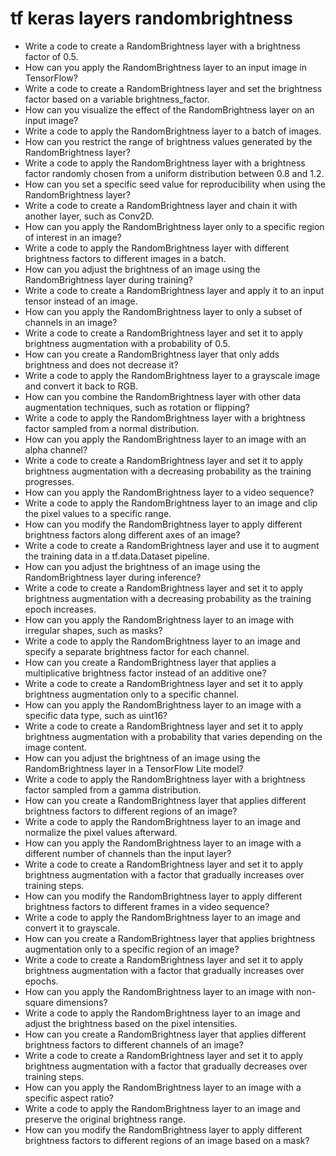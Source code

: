 # tf keras layers randombrightness

- Write a code to create a RandomBrightness layer with a brightness factor of 0.5.
- How can you apply the RandomBrightness layer to an input image in TensorFlow?
- Write a code to create a RandomBrightness layer and set the brightness factor based on a variable brightness_factor.
- How can you visualize the effect of the RandomBrightness layer on an input image?
- Write a code to apply the RandomBrightness layer to a batch of images.
- How can you restrict the range of brightness values generated by the RandomBrightness layer?
- Write a code to apply the RandomBrightness layer with a brightness factor randomly chosen from a uniform distribution between 0.8 and 1.2.
- How can you set a specific seed value for reproducibility when using the RandomBrightness layer?
- Write a code to create a RandomBrightness layer and chain it with another layer, such as Conv2D.
- How can you apply the RandomBrightness layer only to a specific region of interest in an image?
- Write a code to apply the RandomBrightness layer with different brightness factors to different images in a batch.
- How can you adjust the brightness of an image using the RandomBrightness layer during training?
- Write a code to create a RandomBrightness layer and apply it to an input tensor instead of an image.
- How can you apply the RandomBrightness layer to only a subset of channels in an image?
- Write a code to create a RandomBrightness layer and set it to apply brightness augmentation with a probability of 0.5.
- How can you create a RandomBrightness layer that only adds brightness and does not decrease it?
- Write a code to apply the RandomBrightness layer to a grayscale image and convert it back to RGB.
- How can you combine the RandomBrightness layer with other data augmentation techniques, such as rotation or flipping?
- Write a code to apply the RandomBrightness layer with a brightness factor sampled from a normal distribution.
- How can you apply the RandomBrightness layer to an image with an alpha channel?
- Write a code to create a RandomBrightness layer and set it to apply brightness augmentation with a decreasing probability as the training progresses.
- How can you apply the RandomBrightness layer to a video sequence?
- Write a code to apply the RandomBrightness layer to an image and clip the pixel values to a specific range.
- How can you modify the RandomBrightness layer to apply different brightness factors along different axes of an image?
- Write a code to create a RandomBrightness layer and use it to augment the training data in a tf.data.Dataset pipeline.
- How can you adjust the brightness of an image using the RandomBrightness layer during inference?
- Write a code to create a RandomBrightness layer and set it to apply brightness augmentation with a decreasing probability as the training epoch increases.
- How can you apply the RandomBrightness layer to an image with irregular shapes, such as masks?
- Write a code to apply the RandomBrightness layer to an image and specify a separate brightness factor for each channel.
- How can you create a RandomBrightness layer that applies a multiplicative brightness factor instead of an additive one?
- Write a code to create a RandomBrightness layer and set it to apply brightness augmentation only to a specific channel.
- How can you apply the RandomBrightness layer to an image with a specific data type, such as uint16?
- Write a code to create a RandomBrightness layer and set it to apply brightness augmentation with a probability that varies depending on the image content.
- How can you adjust the brightness of an image using the RandomBrightness layer in a TensorFlow Lite model?
- Write a code to apply the RandomBrightness layer with a brightness factor sampled from a gamma distribution.
- How can you create a RandomBrightness layer that applies different brightness factors to different regions of an image?
- Write a code to apply the RandomBrightness layer to an image and normalize the pixel values afterward.
- How can you apply the RandomBrightness layer to an image with a different number of channels than the input layer?
- Write a code to create a RandomBrightness layer and set it to apply brightness augmentation with a factor that gradually increases over training steps.
- How can you modify the RandomBrightness layer to apply different brightness factors to different frames in a video sequence?
- Write a code to apply the RandomBrightness layer to an image and convert it to grayscale.
- How can you create a RandomBrightness layer that applies brightness augmentation only to a specific region of an image?
- Write a code to create a RandomBrightness layer and set it to apply brightness augmentation with a factor that gradually increases over epochs.
- How can you apply the RandomBrightness layer to an image with non-square dimensions?
- Write a code to apply the RandomBrightness layer to an image and adjust the brightness based on the pixel intensities.
- How can you create a RandomBrightness layer that applies different brightness factors to different channels of an image?
- Write a code to create a RandomBrightness layer and set it to apply brightness augmentation with a factor that gradually decreases over training steps.
- How can you apply the RandomBrightness layer to an image with a specific aspect ratio?
- Write a code to apply the RandomBrightness layer to an image and preserve the original brightness range.
- How can you modify the RandomBrightness layer to apply different brightness factors to different regions of an image based on a mask?
